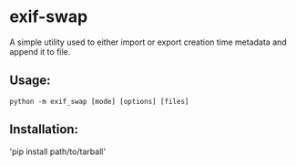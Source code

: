 # exif-swap
A simple utility used to either import or export creation time metadata and append it to file.

## Usage:

`python -m exif_swap [mode] [options] [files]`

## Installation:

'pip install path/to/tarball'

